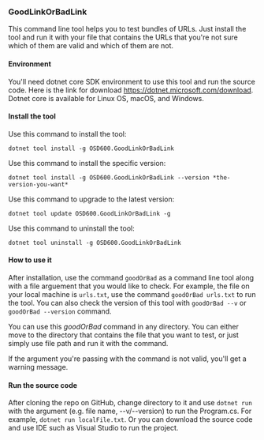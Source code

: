 ### GoodLinkOrBadLink

This command line tool helps you to test bundles of URLs. Just install the tool and run it with your file that contains the URLs that you're not sure which of them are valid and which of them are not.

#### Environment

You'll need dotnet core SDK environment to use this tool and run the source code. Here is the link for download https://dotnet.microsoft.com/download. Dotnet core is available for Linux OS, macOS, and Windows. 


#### Install the tool

Use this command to install the tool: 

`dotnet tool install -g OSD600.GoodLinkOrBadLink`

Use this command to install the specific version:

`dotnet tool install -g OSD600.GoodLinkOrBadLink --version *the-version-you-want*`

Use this command to upgrade to the latest version:

`dotnet tool update OSD600.GoodLinkOrBadLink -g`

Use this command to uninstall the tool:

`dotnet tool uninstall -g OSD600.GoodLinkOrBadLink`

#### How to use it

After installation, use the command `goodOrBad` as a command line tool along with a file arguement that you would like to check. For example, the file on your local machine is `urls.txt`, use the command `goodOrBad urls.txt` to run the tool. You can also check the version of this tool with `goodOrBad --v` or `goodOrBad --version` command. 

You can use this *goodOrBad* command in any directory. You can either move to the directory that contains the file that you want to test, or just simply use file path and run it with the command.

If the argument you're passing with the command is not valid, you'll get a warning message.


#### Run the source code

After cloning the repo on GitHub, change directory to it and use `dotnet run` with the argument (e.g. file name, --v/--version) to run the Program.cs. For example, `dotnet run localFile.txt`. Or you can download the source code and use IDE such as Visual Studio to run the project. 

